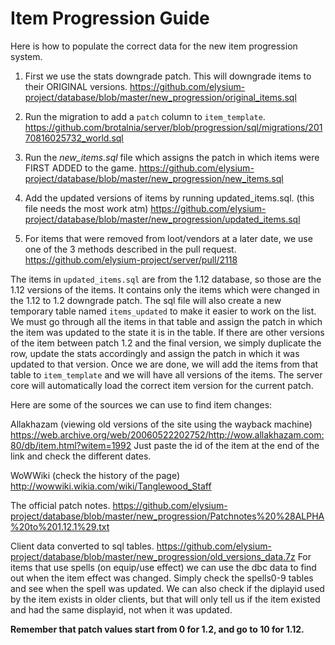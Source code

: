 # Item Progression Guide

Here is how to populate the correct data for the new item progression system.

1. First we use the stats downgrade patch. This will downgrade items to their ORIGINAL versions.
https://github.com/elysium-project/database/blob/master/new_progression/original_items.sql

2. Run the migration to add a `patch` column to `item_template`.
https://github.com/brotalnia/server/blob/progression/sql/migrations/20170816025732_world.sql

3. Run the _new_items.sql_ file which assigns the patch in which items were FIRST ADDED to the game.
https://github.com/elysium-project/database/blob/master/new_progression/new_items.sql

4. Add the updated versions of items by running updated_items.sql. (this file needs the most work atm)
https://github.com/elysium-project/database/blob/master/new_progression/updated_items.sql

5. For items that were removed from loot/vendors at a later date, we use one of the 3 methods described in the pull request.
https://github.com/elysium-project/server/pull/2118

The items in `updated_items.sql` are from the 1.12 database, so those are the 1.12 versions of the items. It contains only the items which were changed in the 1.12 to 1.2 downgrade patch. The sql file will also create a new temporary table named `items_updated` to make it easier to work on the list. We must go through all the items in that table and assign the patch in which the item was updated to the state it is in the table. If there are other versions of the item between patch 1.2 and the final version, we simply duplicate the row, update the stats accordingly and assign the patch in which it was updated to that version. Once we are done, we will add the items from that table to `item_template` and we will have all versions of the items. The server core will automatically load the correct item version for the current patch.

Here are some of the sources we can use to find item changes:

Allakhazam (viewing old versions of the site using the wayback machine)
https://web.archive.org/web/20060522202752/http://wow.allakhazam.com:80/db/item.html?witem=1992
Just paste the id of the item at the end of the link and check the different dates.

WoWWiki (check the history of the page)
http://wowwiki.wikia.com/wiki/Tanglewood_Staff

The official patch notes.
https://github.com/elysium-project/database/blob/master/new_progression/Patchnotes%20%28ALPHA%20to%201.12.1%29.txt

Client data converted to sql tables.
https://github.com/elysium-project/database/blob/master/new_progression/old_versions_data.7z
For items that use spells (on equip/use effect) we can use the dbc data to find out when the item effect was changed. Simply check the spells0-9 tables and see when the spell was updated.
We can also check if the diplayid used by the item exists in older clients, but that will only tell us if the item existed and had the same displayid, not when it was updated.

__Remember that patch values start from 0 for 1.2, and go to 10 for 1.12.__
